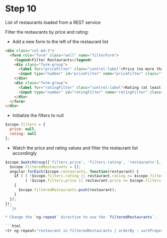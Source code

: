 # Step 10

List of restaurants loaded from a REST service

Filter the restaurants by price and rating:

* Add a new form to the left of the restaurant list

```html
<div class="col-md-3">
  <form role="form" class="well" name="filterForm">
    <legend>Filter Restaurants</legend>
    <div class="form-group">
      <label for="priceFilter" class="control-label">Price (no more than)</label>
      <input type="number" id="priceFilter" name="priceFilter" class="form-control" ng-model="filters.price">
    </div>
    <div class="form-group">
      <label for="ratingFilter" class="control-label">Rating (at least)</label>
      <input type="number" id="ratingFilter" name="ratingFilter" class="form-control" ng-model="filters.rating">
    </div>
  </form>
</div>
```

* Initialize the filters to null

```js
$scope.filters = {
  price: null,
  rating: null
};
```

* Watch the price and rating values and filter the restaurant list accordingly

```js
$scope.$watchGroup(['filters.price', 'filters.rating', 'restaurants'], function filterRestaurants() {
  $scope.filteredRestaurants = [];
  angular.forEach($scope.restaurants, function(restaurant) {
    if ( ( !$scope.filters.rating || restaurant.rating >= $scope.filters.rating ) &&
         ( !$scope.filters.price || restaurant.price <= $scope.filters.price ) )
    {
      $scope.filteredRestaurants.push(restaurant);
    }
  });
});
```js

* Change the `ng-repeat` directive to use the `filteredRestaurants`.

```html
<tr ng-repeat="restaurant in filteredRestaurants | orderBy : sortProperty : sortDirection">
```